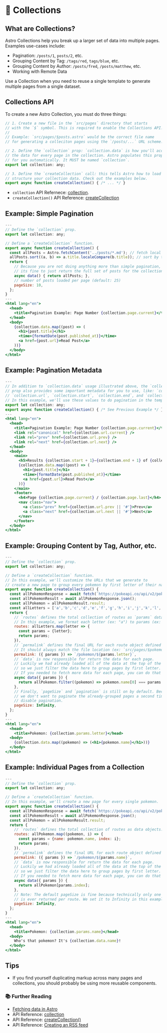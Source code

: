# 🍱 Collections

## What are Collections?

Astro Collections help you break up a larger set of data into multiple pages. Examples use-cases include:

- Pagination: `/posts/1`, `posts/2`, etc.
- Grouping Content by Tag: `/tags/red`, `tags/blue`, etc.
- Grouping Content by Author: `/posts/fred`, `/posts/matthew`, etc.
- Working with Remote Data

Use a Collection when you need to reuse a single template to generate multiple pages from a single dataset.


## Collections API

To create a new Astro Collection, you must do three things:

```js
// 1. Create a new file in the `src/pages` directory that starts 
// with the `$` symbol. This is required to enable the Collections API.
// 
// Example: `src/pages/$posts.astro` would be the correct file name 
// for generating a colleciton pages using the `/posts/...` URL scheme.

// 2. Define the `collection` prop: `collection.data` is how you'll access 
// the data for every page in the collection. Astro populates this prop 
// for you automatically. It MUST be named `collection`.
export let collection: any;

// 3. Define the `createCollection` call: this tells Astro how to load and
// structure your collection data. Check out the examples below.
export async function createCollection() { /* ... */ }
``` 


- `collection` API Refernece: [collection][collection-api].
- `createCollection()` API Reference: [createCollection][collection-api]

## Example: Simple Pagination

```jsx
---
// Define the `collection` prop.
export let collection: any;

// Define a `createCollection` function.
export async function createCollection() {
  const allPosts = Astro.fetchContent('../posts/*.md'); // fetch local posts.
  allPosts.sort((a, b) => a.title.localeCompare(b.title)); // sort by title.
  return {
    // Because you are not doing anything more than simple pagination,
    // its fine to just return the full set of posts for the collection data.
    async data() { return allPosts; },
    // number of posts loaded per page (default: 25)
    pageSize: 10, 
  };
}
---
<html lang="en">
  <head>
    <title>Pagination Example: Page Number {collection.page.current}</title> 
  </head>
  <body>
    {collection.data.map((post) => (
      <h1>{post.title}</h1>
      <time>{formatDate(post.published_at)}</time>
      <a href={post.url}>Read Post</a>
    ))}
  </body>
</html>
```

## Example: Pagination Metadata

```jsx
---
// In addition to `collection.data` usage illustrated above, the `collection` 
// prop also provides some important metadata for you to use, like: `collection.page`, 
// `collection.url`, `collection.start`, `collection.end`, and `collection.total`.
// In this example, we'll use these values to do pagination in the template.
export let collection: any;
export async function createCollection() { /* See Previous Example */ }
---
<html lang="en">
  <head>
    <title>Pagination Example: Page Number {collection.page.current}</title> 
    <link rel="canonical" href={collection.url.current} />
    <link rel="prev" href={collection.url.prev} />
    <link rel="next" href={collection.url.next} />
  </head>
  <body>
    <main>
      <h5>Results {collection.start + 1}–{collection.end + 1} of {collection.total}</h5>
      {collection.data.map((post) => (
        <h1>{post.title}</h1>
        <time>{formatDate(post.published_at)}</time>
        <a href={post.url}>Read Post</a>
      ))}
    </main>
    <footer>
      <h4>Page {collection.page.current} / {collection.page.last}</h4>
      <nav class="nav">
        <a class="prev" href={collection.url.prev || '#'}>Prev</a>
        <a class="next" href={collection.url.next || '#'}>Next</a>
      </nav>
    </footer>
  </body>
</html>
```

## Example: Grouping Content by Tag, Author, etc.

```jsx
---
// Define the `collection` prop.
export let collection: any;

// Define a `createCollection` function. 
// In this example, we'll customize the URLs that we generate to
// create a new page to group every pokemon by first letter of their name. 
export async function createCollection() {
  const allPokemonResponse = await fetch(`https://pokeapi.co/api/v2/pokemon?limit=150`);
  const allPokemonResult = await allPokemonResponse.json();
  const allPokemon = allPokemonResult.result;
  const allLetters = ['a','b','c','d','e','f','g','h','i','j','k','l','m','n','o','p','q','r','s','t','u','v','w','x','y','z'];
  return {
    // `routes` defines the total collection of routes as `params` data objects.
    // In this example, we format each letter (ex: "a") to params (ex: {letter: "a"}).
    routes: allLetters.map(letter => {
      const params = {letter};
      return params;
    }),
    // `permalink` defines the final URL for each route object defined in `routes`.
    // It should always match the file location (ex: `src/pages/$pokemon.astro`).
    permalink: ({ params }) => `/pokemon/${params.letter}`,
    // `data` is now responsible for return the data for each page.
    // Luckily we had already loaded all of the data at the top of the function, 
    // so we just filter the data here to group pages by first letter. 
    // If you needed to fetch more data for each page, you can do that here as well.
    async data({ params }) {
      return allPokemon.filter((pokemon) => pokemon.name[0] === params.letter);
    },
    // Finally, `pageSize` and `pagination` is still on by default. Because
    // we don't want to paginate the already-grouped pages a second time, we'll
    // disable pagination.
    pageSize: Infinity, 
  };
}
---
<html lang="en">
  <head>
    <title>Pokemon: {collection.params.letter}</head>
  <body>
    {collection.data.map((pokemon) => (<h1>{pokemon.name}</h1>))}
  </body>
</html>
```

## Example: Individual Pages from a Collection

```jsx
---
// Define the `collection` prop.
export let collection: any;

// Define a `createCollection` function. 
// In this example, we'll create a new page for every single pokemon.
export async function createCollection() {
  const allPokemonResponse = await fetch(`https://pokeapi.co/api/v2/pokemon?limit=150`);
  const allPokemonResult = await allPokemonResponse.json();
  const allPokemon = allPokemonResult.result;
  return {
    // `routes` defines the total collection of routes as data objects.
    routes: allPokemon.map((pokemon, i) => {
      const params = {name: pokemon.name, index: i};
      return params;
    }),
    // `permalink` defines the final URL for each route object defined in `routes`.
    permalink: ({ params }) => `/pokemon/${params.name}`,
    // `data` is now responsible for return the data for each page.
    // Luckily we had already loaded all of the data at the top of the function, 
    // so we just filter the data here to group pages by first letter. 
    // If you needed to fetch more data for each page, you can do that here as well.
    async data({ params }) {
      return allPokemon[params.index];
    },
    // Note: The default pageSize is fine because technically only one data object 
    // is ever returned per route. We set it to Infinity in this example for completeness.
    pageSize: Infinity, 
  };
}
---
<html lang="en">
  <head>
    <title>Pokemon: {collection.params.name}</head>
  <body>
    Who's that pokemon? It's {collection.data.name}!
  </body>
</html>
```

## Tips

- If you find yourself duplicating markup across many pages and collections, you should probably be using more reusable components.

### 📚 Further Reading

- [Fetching data in Astro][docs-data]
- API Reference: [collection][collection-api]
- API Reference: [createCollection()][create-collection-api]
- API Reference: [Creating an RSS feed][create-collection-api]

[docs-data]: ../README.md#-fetching-data
[collection-api]: ./api.md#collection
[create-collection-api]: ./api.md#createcollection
[example-blog]: ../examples/blog
[fetch-content]: ./api.md#fetchcontent
